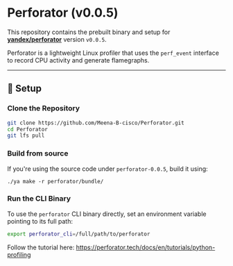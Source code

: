 # Perforator (v0.0.5)

This repository contains the prebuilt binary and setup for **[yandex/perforator](https://github.com/yandex/perforator)** version `v0.0.5`.

Perforator is a lightweight Linux profiler that uses the `perf_event` interface to record CPU activity and generate flamegraphs.

---

## 🔧 Setup

### Clone the Repository

```bash
git clone https://github.com/Meena-B-cisco/Perforator.git
cd Perforator
git lfs pull

```
### Build from source


If you're using the source code under `perforator-0.0.5`, build it using:

```cd perforator-0.0.5
./ya make -r perforator/bundle/
```


### Run the CLI Binary

To use the `perforator` CLI binary directly, set an environment variable pointing to its full path:

```bash
export perforator_cli=/full/path/to/perforator
```

Follow the tutorial here: https://perforator.tech/docs/en/tutorials/python-profiling
